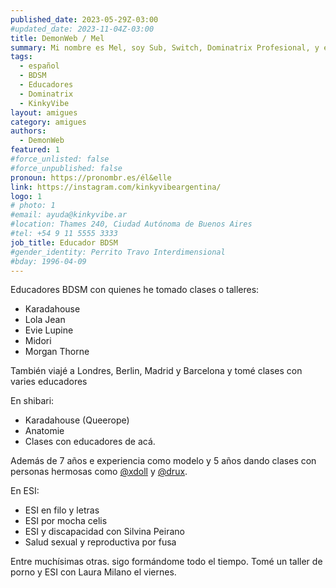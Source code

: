 ```yaml
---
published_date: 2023-05-29Z-03:00
#updated_date: 2023-11-04Z-03:00
title: DemonWeb / Mel
summary: Mi nombre es Mel, soy Sub, Switch, Dominatrix Profesional, y educador BDSM.
tags:
  - español
  - BDSM
  - Educadores
  - Dominatrix
  - KinkyVibe
layout: amigues
category: amigues
authors:
  - DemonWeb
featured: 1
#force_unlisted: false
#force_unpublished: false
pronoun: https://pronombr.es/él&elle
link: https://instagram.com/kinkyvibeargentina/
logo: 1
# photo: 1
#email: ayuda@kinkyvibe.ar
#location: Thames 240, Ciudad Autónoma de Buenos Aires
#tel: +54 9 11 5555 3333
job_title: Educador BDSM
#gender_identity: Perrito Travo Interdimensional
#bday: 1996-04-09
---
```



Educadores BDSM con quienes he tomado clases o talleres:

- Karadahouse
- Lola Jean
- Evie Lupine
- Midori
- Morgan Thorne

También viajé a Londres, Berlin, Madrid y Barcelona y tomé clases con varies educadores

En shibari:

- Karadahouse (Queerope)
- Anatomie
- Clases con educadores de acá.

Además de 7 años e experiencia como modelo y 5 años dando clases con personas hermosas como [\@xdoll](/XDoll) y [\@drux](/drux).

En ESI:

- ESI en filo y letras
- ESI por mocha celis
- ESI y discapacidad con Silvina Peirano
- Salud sexual y reproductiva por fusa

Entre muchísimas otras. sigo formándome todo el tiempo. Tomé un taller de porno y ESI con Laura Milano el viernes.
